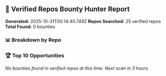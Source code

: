 ## 🎯 Verified Repos Bounty Hunter Report

**Generated:** 2025-10-31T00:14:40.749Z
**Repos Searched:** 25 verified repos
**Total Found:** 0 bounties

### 📊 Breakdown by Repo


### 🏆 Top 10 Opportunities

*No bounties found in verified repos at this time. Next scan in 3 hours.*

